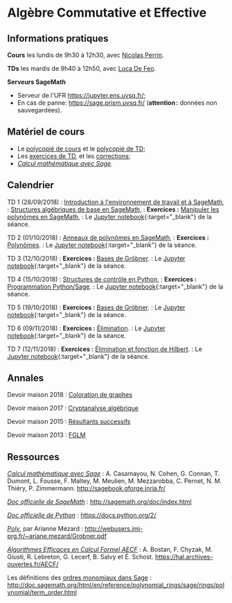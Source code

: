 ---
---

# Algèbre Commutative et Effective

## Informations pratiques

**Cours** les lundis de 9h30 à 12h30, avec [Nicolas Perrin](http://lmv.math.cnrs.fr/annuaire/nicolas-perrin/).

**TDs** les mardis de 9h40 à 12h50, avec [Luca De Feo](http://defeo.lu/).

**Serveurs SageMath**

- Serveur de l'UFR <https://jupyter.ens.uvsq.fr/>;
- En cas de panne: <https://sage.prism.uvsq.fr/> (**attention :**
  données non sauvegardées).

## Matériel de cours

- Le [polycopié de cours](poly) et le [polycopié de TD](polytd);
- Les [exercices de TD](exercises), et les
  [corrections](https://defeo.lu/MA2-ace-notebooks/);
- [*Calcul mathématique avec Sage*](http://sagebook.gforge.inria.fr/).


## Calendrier

TD 1 (28/09/2018)
: [Introduction à l'environnement de travail et à SageMath](polytd#introduction-à-lenvironnemnt-de-travail-et-à-sagemath),
: [Structures algébriques de base en SageMath](polytd#anneaux-corps-polynômes-expressions),
: **Exercices :** [Manipuler les polynômes en SageMath](exercises#polynômes-à-une-variable),
: Le [Jupyter notebook](https://defeo.lu/MA2-ace-notebooks/#/nb/notebook/0/TD1){:target="_blank"} de la séance.

TD 2 (01/10/2018)
: [Anneaux de polynômes en SageMath](polytd#polynômes),
: **Exercices :** [Polynômes](exercises#polynômes-à-une-variable).
: Le [Jupyter notebook](https://defeo.lu/MA2-ace-notebooks/#/nb/notebook/6/TD2){:target="_blank"} de la séance.

TD 3 (12/10/2018)
: **Exercices :** [Bases de Gröbner](exercises#idéaux-monomiaux).
: Le [Jupyter notebook](https://defeo.lu/MA2-ace-notebooks/#/nb/notebook/5/TD3){:target="_blank"} de la séance.

TD 4 (15/10/2018)
: [Structures de contrôle en Python](polytd#syntaxe-pythonsage),
: **Exercices :** [Programmation Python/Sage](exercises#programmation-pythonsage).
: Le [Jupyter notebook](https://defeo.lu/MA2-ace-notebooks/#/nb/notebook/2/TD4){:target="_blank"} de la séance.

TD 5 (19/10/2018)
: **Exercices :** [Bases de Gröbner](exercises#calcul-de-bases-de-gröbner).
: Le [Jupyter notebook](https://defeo.lu/MA2-ace-notebooks/#/nb/notebook/3/TD5){:target="_blank"} de la séance.

TD 6 (09/11/2018)
: **Exercices :** [Élimination](exercises#résultants-et-élimination).
: Le [Jupyter notebook](https://defeo.lu/MA2-ace-notebooks/#/nb/notebook/4/TD6){:target="_blank"} de la séance.

TD 7 (12/11/2018)
: **Exercices :** [Élimination et fonction de Hilbert](exercises#rappel-sur-les-idaux).
: Le [Jupyter notebook](https://defeo.lu/MA2-ace-notebooks/#/nb/notebook/1/TD7){:target="_blank"} de la séance.

## Annales

Devoir maison 2018
: [Coloration de graphes](misc/dm2018)

Devoir maison 2017
: [Cryptanalyse algébrique](misc/dm2014)

Devoir maison 2015
: [Résultants successifs](misc/dm2015)

Devoir maison 2013
: [FGLM](misc/dm2013)

## Ressources

[*Calcul mathématique avec Sage*](http://sagebook.gforge.inria.fr/)
: A. Casamayou, N. Cohen, G. Connan, T. Dumont, L. Fousse, F. Maltey,
M. Meulien, M. Mezzarobba, C. Pernet, N. M. Thiéry,
P. Zimmermann. <http://sagebook.gforge.inria.fr/>

[*Doc officielle de SageMath*](http://sagemath.org/doc/index.html)
: <http://sagemath.org/doc/index.html>

[*Doc officielle de Python*](https://docs.python.org/2/)
: <https://docs.python.org/2/>

[*Poly*](http://webusers.imj-prg.fr/~ariane.mezard/Grobner.pdf), par Arianne Mézard
: <http://webusers.imj-prg.fr/~ariane.mezard/Grobner.pdf>

[*Algorithmes Efficaces en Calcul Formel AECF*](https://hal.archives-ouvertes.fr/AECF/)
: A. Bostan, F. Chyzak, M. Giusti, R. Lebreton, G. Lecerf, B. Salvy et
É. Schost. <https://hal.archives-ouvertes.fr/AECF/>

Les définitions des [ordres monomiaux dans Sage](http://doc.sagemath.org/html/en/reference/polynomial_rings/sage/rings/polynomial/term_order.html)
: <http://doc.sagemath.org/html/en/reference/polynomial_rings/sage/rings/polynomial/term_order.html>
